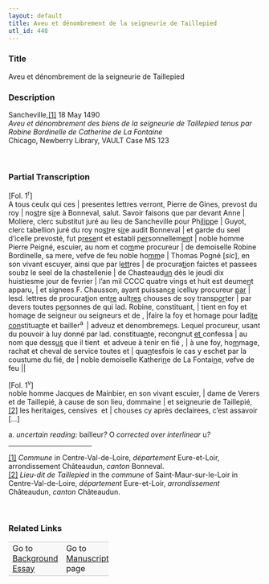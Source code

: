 ```yaml
---  
layout: default  
title: Aveu et dénombrement de la seigneurie de Taillepied  
utl_id: 448
---
```


### Title

Aveu et dénombrement de la seigneurie de Taillepied

### Description

<p>Sancheville,<a href="#_ftn1" name="_ftnref1" title="" id="_ftnref1">[1]</a> 18 May 1490<br /><em>Aveu et dénombrement des biens de la seigneurie de Taillepied tenus par Robine Bordinelle de Catherine de La Fontaine </em><br />
Chicago, Newberry Library, VAULT Case MS 123</p>
<p> </p>


### Partial Transcription

<p>[Fol. 1<sup>r</sup>]<br />
A tous ceulx qui ces | presentes lettres verront, Pierre de Gines, prevost du roy | no<u>st</u>re s<u>ir</u>e à Bonneval, salut. Savoir faisons que par devant Anne | Moliere, clerc substitut juré au lieu de Sancheville pour Ph<u>ilipp</u>e | Guyot, clerc tabellion juré du roy no<u>st</u>re s<u>ir</u>e audit Bonneval | et garde du seel d’icelle prevosté, fut p<u>rese</u>nt et establi p<u>er</u>sonnellem<u>en</u>t | noble homme Pierre Peigné, escuier, au nom et co<u>m</u>me procureur | de demoiselle Robine Bordinelle, sa mere, vefve de feu noble ho<u>mm</u>e | Thomas Pogné [<em>sic</em>], en son vivant escuyer, ainsi que par l<u>ett</u>res | de procura<u>ti</u>on faictes et passees soubz le seel de la chastellenie | de Chasteaud<u>un</u> dès le jeudi dix huistiesme jour de fevrier | l’an mil CCCC quatre vings et huit est deume<u>n</u>t apparu, | et signees F. Chausson, ayant puissan<u>ce</u> icelluy procureur <u>par</u> | lesd. lettres de procura<u>ti</u>on ent<u>re</u> ault<u>res</u> chouses de soy transp<u>or</u>ter | par devers toutes p<u>er</u>sonnes de qui lad. Robine, constituant, | tient en foy et homage de seigneur ou seigneurs et de , |faire la foy et homage pour lad<u>ite</u> <u>con</u>stitua<u>n</u>te et bailler<sup>a  </sup>| adveuz et denombreme<u>n</u>s. Lequel procureur, usant du pouvoir à luy donné par lad. constitua<u>n</u>te, recongnut <u>et </u>confessa | au nom que dess<u>us</u> que il tient  et adveue à tenir en fié , | à une foy, ho<u>m</u>mage, rachat et cheval de service toutes et | qua<u>n</u>tesfois le cas y eschet par la coustume du fié, de | noble demoiselle Katheri<u>n</u>e de La Fontai<u>n</u>e, vefve de feu ||</p>
<p>[Fol. 1<sup>v</sup>]<br />
noble homme Jacques de Mainbier, en son vivant escuier, | dame de Verers et de Taillepié, à cause de son lieu, dommaine | et seigneurie de Taillepié,<a href="#_ftn2" name="_ftnref2" title="" id="_ftnref2">[2]</a> les heritaiges, censives  et | chouses cy après declairees, c’est assavoir […]</p>
<p>a<em>. uncertain reading: </em>bailleur<em>?</em> O<em> corrected over interlinear </em>u<em>?</em></p>
<div>
<hr align="left" size="1" width="33%" /><div id="ftn1"><a href="#_ftnref1" name="_ftn1" title="" id="_ftn1">[1]</a> <em>Commune</em> in Centre-Val-de-Loire, <em>département </em>Eure-et-Loir, arrondissement Châteaudun, <em>canton </em>Bonneval.</div>
<div id="ftn2"><a href="#_ftnref2" name="_ftn2" title="" id="_ftn2">[2]</a> <em>Lieu-dit de Taillepied</em> in the <em>commune</em> of Saint-Maur-sur-le-Loir in Centre-Val-de-Loire, <em>département </em>Eure-et-Loir, <em>arrondissement </em>Châteaudun, <em>canton </em>Châteaudun.
<p> </p>
</div>
</div>


### Related Links

<table border="0.5" cellpadding="1" cellspacing="1" style="width: 200px; background-color:#F8F8F8;">
    <tbody style="border-color:#ccc">
        <tr style="border-color:#ccc">
            <td>Go to <a href="https://centerfordigitalhumanities.github.io/Newberry-French-paleography/essay/448" target="_blank">Background Essay</a></td>
            <td>Go to <a href="https://centerfordigitalhumanities.github.io/Newberry-French-paleography/www/record.html?id=448" target="_blank">Manuscript</a> page</td>
        </tr>
    </tbody>
</table>
